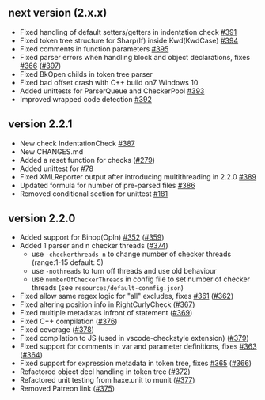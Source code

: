 ## next version (2.x.x)

- Fixed handling of default setters/getters in indentation check [#391](https://github.com/HaxeCheckstyle/haxe-checkstyle/issues/391)
- Fixed token tree structure for Sharp(If) inside Kwd(KwdCase) [#394](https://github.com/HaxeCheckstyle/haxe-checkstyle/issues/394)
- Fixed comments in function parameters [#395](https://github.com/HaxeCheckstyle/haxe-checkstyle/issues/394)
- Fixed parser errors when handling block and object declarations, fixes [#366](https://github.com/HaxeCheckstyle/haxe-checkstyle/issues/396) ([#397](https://github.com/HaxeCheckstyle/haxe-checkstyle/issues/394))
- Fixed BkOpen childs in token tree parser
- Fixed bad offset crash with C++ build on7 Windows 10
- Added unittests for ParserQueue and CheckerPool [#393](https://github.com/HaxeCheckstyle/haxe-checkstyle/issues/393)
- Improved wrapped code detection [#392](https://github.com/HaxeCheckstyle/haxe-checkstyle/issues/392)

## version 2.2.1

- New check IndentationCheck [#387](https://github.com/HaxeCheckstyle/haxe-checkstyle/issues/387)
- New CHANGES.md
- Added a reset function for checks ([#279](https://github.com/HaxeCheckstyle/haxe-checkstyle/issues/279))
- Added unittest for [#78](https://github.com/HaxeCheckstyle/haxe-checkstyle/issues/78)
- Fixed XMLReporter output after introducing multithreading in 2.2.0 [#389](https://github.com/HaxeCheckstyle/haxe-checkstyle/issues/389)
- Updated formula for number of pre-parsed files [#386](https://github.com/HaxeCheckstyle/haxe-checkstyle/issues/386)
- Removed conditional section for unittest [#181](https://github.com/HaxeCheckstyle/haxe-checkstyle/issues/181)

## version 2.2.0

- Added support for Binop(OpIn) [#352](https://github.com/HaxeCheckstyle/haxe-checkstyle/issues/352) ([#359](https://github.com/HaxeCheckstyle/haxe-checkstyle/issues/359))
- Added 1 parser and n checker threads ([#374](https://github.com/HaxeCheckstyle/haxe-checkstyle/issues/374))
  * use `-checkerthreads n` to change number of checker threads (range:1-15 default: 5)
  * use `-nothreads` to turn off threads and use old behaviour
  * use `numberOfCheckerThreads` in config file to set number of checker threads (see `resources/default-conmfig.json`)
- Fixed allow same regex logic for "all" excludes, fixes [#361](https://github.com/HaxeCheckstyle/haxe-checkstyle/issues/361) ([#362](https://github.com/HaxeCheckstyle/haxe-checkstyle/issues/362))
- Fixed altering position info in RightCurlyCheck ([#367](https://github.com/HaxeCheckstyle/haxe-checkstyle/issues/367))
- Fixed multiple metadatas infront of statement ([#369](https://github.com/HaxeCheckstyle/haxe-checkstyle/issues/369))
- Fixed C++ compilation ([#376](https://github.com/HaxeCheckstyle/haxe-checkstyle/issues/376))
- Fixed coverage ([#378](https://github.com/HaxeCheckstyle/haxe-checkstyle/issues/378))
- Fixed compilation to JS (used in vscode-checkstyle extension) ([#379](https://github.com/HaxeCheckstyle/haxe-checkstyle/issues/379))
- Fixed support for comments in var and parameter definitions, fixes [#363](https://github.com/HaxeCheckstyle/haxe-checkstyle/issues/363) ([#364](https://github.com/HaxeCheckstyle/haxe-checkstyle/issues/364))
- Fixed support for expression metadata in token tree, fixes [#365](https://github.com/HaxeCheckstyle/haxe-checkstyle/issues/365) ([#366](https://github.com/HaxeCheckstyle/haxe-checkstyle/issues/366))
- Refactored object decl handling in token tree ([#372](https://github.com/HaxeCheckstyle/haxe-checkstyle/issues/372))
- Refactored unit testing from haxe.unit to munit ([#377](https://github.com/HaxeCheckstyle/haxe-checkstyle/issues/377))
- Removed Patreon link ([#375](https://github.com/HaxeCheckstyle/haxe-checkstyle/issues/375))
